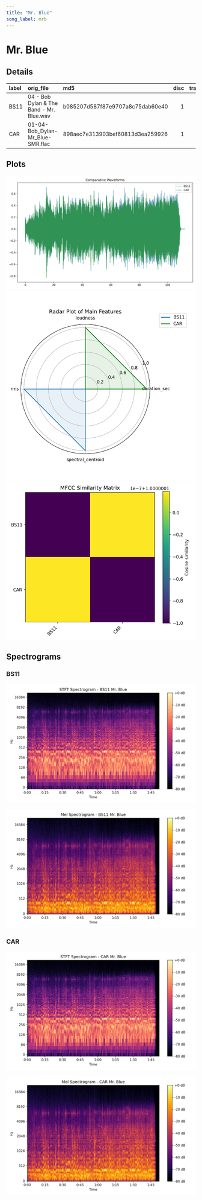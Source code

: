 ```yaml
---
title: "Mr. Blue"
song_label: mrb
---
```


# Mr. Blue

## Details

| label   | orig_file                                | md5                              |   disc |   track |   duration_sec | duration_fmt   |   loudness |      rms |   spectral_centroid |
|:--------|:-----------------------------------------|:---------------------------------|-------:|--------:|---------------:|:---------------|-----------:|---------:|--------------------:|
| BS11    | 04 - Bob Dylan & The Band - Mr. Blue.wav | b085207d587f87e9707a8c75dab60e40 |      1 |       4 |        112.013 | 01:52:013      |   -17.637  | 0.131141 |             1846.68 |
| CAR     | 01-04-Bob_Dylan-Mr_Blue-SMR.flac         | 898aec7e313903bef60813d3ea259926 |      1 |       4 |        112.029 | 01:52:028      |   -17.6334 | 0.131121 |             1690.05 |

## Plots
![Waveforms](../assets/songs/mrb/mrb-waveforms.png)
![Radar Plot](../assets/songs/mrb/mrb-radar_plot.png)
![MFCC Similarity](../assets/songs/mrb/mrb-similarity_matrix.png)

## Spectrograms

### BS11

![STFT Spectrogram](../assets/songs/mrb/mrb-BS11_spectrogram.png)

![Mel Spectrogram](../assets/songs/mrb/mrb-BS11_melspec.png)

### CAR

![STFT Spectrogram](../assets/songs/mrb/mrb-CAR_spectrogram.png)

![Mel Spectrogram](../assets/songs/mrb/mrb-CAR_melspec.png)


